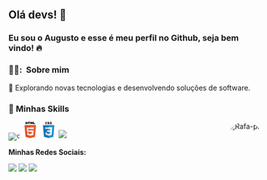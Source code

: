## Olá devs! 👋

### Eu sou o Augusto e esse é meu perfil no Github, seja bem vindo! 🔥
<h3> 👨‍💻: &nbsp;Sobre mim </h3>
🤔&nbsp;Explorando novas tecnologias e desenvolvendo soluções de software.




### 🚀 Minhas Skills

  <code><img height="32" src="https://cdn.iconscout.com/icon/free/png-512/c-programming-569564.png" alt="c"/></code>
  <img align="right" alt="Rafa-pic" height="200px" style="border-radius:150px;"       src="https://cdn.discordapp.com/attachments/597270060280709151/1086020452687827066/PngItem_4905098_1.png">
  <code><img height="32" src="https://raw.githubusercontent.com/github/explore/80688e429a7d4ef2fca1e82350fe8e3517d3494d/topics/html/html.png" alt="HTML5"/></code>
<code><img height="32" src="https://raw.githubusercontent.com/github/explore/80688e429a7d4ef2fca1e82350fe8e3517d3494d/topics/css/css.png" alt="CSS"/></code>
  <code><img height="30" src="https://img.icons8.com/nolan/64/java-coffee-cup-logo.png"></code>
  

 
  **Minhas Redes Sociais:**
  
  <a href="https://www.instagram.com/gutodsl_/" target="_blank"><img src="https://img.shields.io/badge/-Instagram-%23E4405F?style=for-the-badge&logo=instagram&logoColor=white" target="_blank"></a>
  <a href = "mailto:augustodossantosleal@gmail.com"><img src="https://img.shields.io/badge/-Gmail-%23333?style=for-the-badge&logo=gmail&logoColor=white" target="_blank"></a>
  <a href="https://www.linkedin.com/in/augusto--leal/"><img src="https://img.shields.io/badge/-LinkedIn-%230077B5?style=for-the-badge&logo=linkedin&logoColor=white" target="_blank"></a> 
  
</div>
